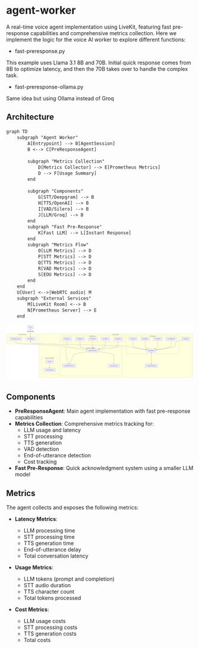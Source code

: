 # agent-worker

A real-time voice agent implementation using LiveKit, featuring fast pre-response capabilities and comprehensive metrics collection. Here we implement the logic for the voice AI worker to explore different functions:
- fast-preresponse.py

This example uses Llama 3.1 8B and 70B. Initial quick response comes from 8B to optimize latency, and then the 70B takes over to handle the complex task.
- fast-preresponse-ollama.py

Same idea but using Ollama instead of Groq

## Architecture

```mermaid
graph TD
    subgraph "Agent Worker"
        A[Entrypoint] --> B[AgentSession]
        B <--> C[PreResponseAgent]
        
        subgraph "Metrics Collection"
            D[Metrics Collector] --> E[Prometheus Metrics]
            D --> F[Usage Summary]
        end
        
        subgraph "Components"
            G[STT/Deepgram] --> B
            H[TTS/OpenAI] --> B
            I[VAD/Silero] --> B
            J[LLM/Groq] --> B
        end
        subgraph "Fast Pre-Response"
            K[Fast LLM] --> L[Instant Response]
        end
        subgraph "Metrics Flow"
            O[LLM Metrics] --> D
            P[STT Metrics] --> D
            Q[TTS Metrics] --> D
            R[VAD Metrics] --> D
            S[EOU Metrics] --> D
        end
    end
    U[User] <-->|WebRTC audio| M
    subgraph "External Services"
        M[LiveKit Room] <--> B
        N[Prometheus Server] --> E
    end
```

![LiveKit Agent Architecture Diagram](assets/ArchitectureDiagram.png)

## Components

- **PreResponseAgent**: Main agent implementation with fast pre-response capabilities
- **Metrics Collection**: Comprehensive metrics tracking for:
  - LLM usage and latency
  - STT processing
  - TTS generation
  - VAD detection
  - End-of-utterance detection
  - Cost tracking
- **Fast Pre-Response**: Quick acknowledgment system using a smaller LLM model

## Metrics

The agent collects and exposes the following metrics:

- **Latency Metrics**:
  - LLM processing time
  - STT processing time
  - TTS generation time
  - End-of-utterance delay
  - Total conversation latency

- **Usage Metrics**:
  - LLM tokens (prompt and completion)
  - STT audio duration
  - TTS character count
  - Total tokens processed

- **Cost Metrics**:
  - LLM usage costs
  - STT processing costs
  - TTS generation costs
  - Total costs